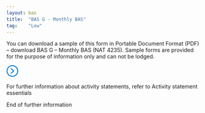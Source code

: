 ```yaml
---
layout: bas
title:  "BAS G - Monthly BAS"
tag:    "Low"
---
```


<p>You can download a sample of this form in Portable Document Format (PDF) – download BAS G – Monthly BAS (NAT 4235). Sample forms are provided for the purpose of information only and can not be lodged.</p>
<div class="direction"><img class="icon" alt="Further information" src="images/direction.png"><p>For further information about activity statements, refer to Activity statement essentials</p>
<span class="visuallyHidden">End of further information</span></div>

